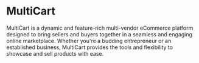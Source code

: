 # MultiCart
 MultiCart is a dynamic and feature-rich multi-vendor eCommerce platform designed to bring sellers and buyers together in a seamless and engaging online marketplace. Whether you're a budding entrepreneur or an established business, MultiCart provides the tools and flexibility to showcase and sell products with ease.
